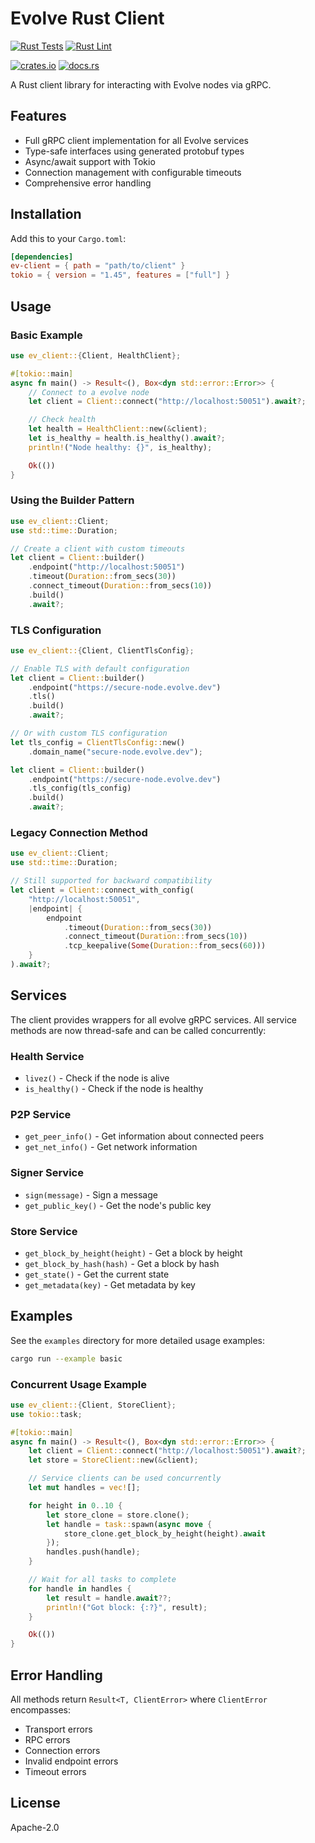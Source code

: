 # Evolve Rust Client

[![Rust Tests](https://github.com/evstack/ev-node/actions/workflows/rust-test.yml/badge.svg)](https://github.com/evstack/ev-node/actions/workflows/rust-test.yml)
[![Rust Lint](https://github.com/evstack/ev-node/actions/workflows/rust-lint.yml/badge.svg)](https://github.com/evstack/ev-node/actions/workflows/rust-lint.yml)
<!-- markdown-link-check-disable -->
[![crates.io](https://img.shields.io/crates/v/ev-client.svg)](https://crates.io/crates/ev-client)
[![docs.rs](https://docs.rs/ev-client/badge.svg)](https://docs.rs/ev-client)
<!-- markdown-link-check-enable -->

A Rust client library for interacting with Evolve nodes via gRPC.

## Features

- Full gRPC client implementation for all Evolve services
- Type-safe interfaces using generated protobuf types
- Async/await support with Tokio
- Connection management with configurable timeouts
- Comprehensive error handling

## Installation

Add this to your `Cargo.toml`:

```toml
[dependencies]
ev-client = { path = "path/to/client" }
tokio = { version = "1.45", features = ["full"] }
```

## Usage

### Basic Example

```rust
use ev_client::{Client, HealthClient};

#[tokio::main]
async fn main() -> Result<(), Box<dyn std::error::Error>> {
    // Connect to a evolve node
    let client = Client::connect("http://localhost:50051").await?;

    // Check health
    let health = HealthClient::new(&client);
    let is_healthy = health.is_healthy().await?;
    println!("Node healthy: {}", is_healthy);

    Ok(())
}
```

### Using the Builder Pattern

```rust
use ev_client::Client;
use std::time::Duration;

// Create a client with custom timeouts
let client = Client::builder()
    .endpoint("http://localhost:50051")
    .timeout(Duration::from_secs(30))
    .connect_timeout(Duration::from_secs(10))
    .build()
    .await?;
```

### TLS Configuration

```rust
use ev_client::{Client, ClientTlsConfig};

// Enable TLS with default configuration
let client = Client::builder()
    .endpoint("https://secure-node.evolve.dev")
    .tls()
    .build()
    .await?;

// Or with custom TLS configuration
let tls_config = ClientTlsConfig::new()
    .domain_name("secure-node.evolve.dev");

let client = Client::builder()
    .endpoint("https://secure-node.evolve.dev")
    .tls_config(tls_config)
    .build()
    .await?;
```

### Legacy Connection Method

```rust
use ev_client::Client;
use std::time::Duration;

// Still supported for backward compatibility
let client = Client::connect_with_config(
    "http://localhost:50051",
    |endpoint| {
        endpoint
            .timeout(Duration::from_secs(30))
            .connect_timeout(Duration::from_secs(10))
            .tcp_keepalive(Some(Duration::from_secs(60)))
    }
).await?;
```

## Services

The client provides wrappers for all evolve gRPC services. All service methods are now thread-safe and can be called concurrently:

### Health Service

- `livez()` - Check if the node is alive
- `is_healthy()` - Check if the node is healthy

### P2P Service

- `get_peer_info()` - Get information about connected peers
- `get_net_info()` - Get network information

### Signer Service

- `sign(message)` - Sign a message
- `get_public_key()` - Get the node's public key

### Store Service

- `get_block_by_height(height)` - Get a block by height
- `get_block_by_hash(hash)` - Get a block by hash
- `get_state()` - Get the current state
- `get_metadata(key)` - Get metadata by key

## Examples

See the `examples` directory for more detailed usage examples:

```bash
cargo run --example basic
```

### Concurrent Usage Example

```rust
use ev_client::{Client, StoreClient};
use tokio::task;

#[tokio::main]
async fn main() -> Result<(), Box<dyn std::error::Error>> {
    let client = Client::connect("http://localhost:50051").await?;
    let store = StoreClient::new(&client);

    // Service clients can be used concurrently
    let mut handles = vec![];

    for height in 0..10 {
        let store_clone = store.clone();
        let handle = task::spawn(async move {
            store_clone.get_block_by_height(height).await
        });
        handles.push(handle);
    }

    // Wait for all tasks to complete
    for handle in handles {
        let result = handle.await??;
        println!("Got block: {:?}", result);
    }

    Ok(())
}
```

## Error Handling

All methods return `Result<T, ClientError>` where `ClientError` encompasses:

- Transport errors
- RPC errors
- Connection errors
- Invalid endpoint errors
- Timeout errors

## License

Apache-2.0
